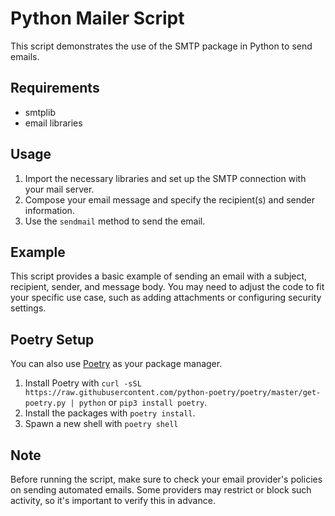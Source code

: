 # Python Mailer Script

This script demonstrates the use of the SMTP package in Python to send emails.

## Requirements
- smtplib
- email libraries

## Usage
1. Import the necessary libraries and set up the SMTP connection with your mail server.
2. Compose your email message and specify the recipient(s) and sender information.
3. Use the `sendmail` method to send the email.

## Example
This script provides a basic example of sending an email with a subject, recipient, sender, and message body. You may need to adjust the code to fit your specific use case, such as adding attachments or configuring security settings.

## Poetry Setup
You can also use [Poetry](https://python-poetry.org/) as your package manager.

1. Install Poetry with `curl -sSL https://raw.githubusercontent.com/python-poetry/poetry/master/get-poetry.py | python` or `pip3 install poetry`.
2. Install the packages with `poetry install`.
3. Spawn a new shell with `poetry shell`

## Note
Before running the script, make sure to check your email provider's policies on sending automated emails. Some providers may restrict or block such activity, so it's important to verify this in advance.
